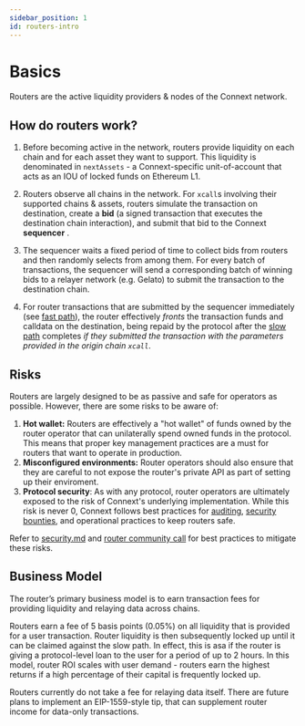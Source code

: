 ```yaml
---
sidebar_position: 1
id: routers-intro
---
```


# Basics

Routers are the active liquidity providers & nodes of the Connext network.

## How do routers work?

1. Before becoming active in the network, routers provide liquidity on each chain and for each asset they want to support. This liquidity is denominated in `nextAssets` - a Connext-specific unit-of-account that acts as an IOU of locked funds on Ethereum L1.

2. Routers observe all chains in the network. For `xcall`s involving their supported chains & assets, routers simulate the transaction on destination, create a **bid** (a signed transaction that executes the destination chain interaction), and submit that bid to the Connext **sequencer** .

3. The sequencer waits a fixed period of time to collect bids from routers and then randomly selects from among them. For every batch of transactions, the sequencer will send a corresponding batch of winning bids to a relayer network (e.g. Gelato) to submit the transaction to the destination chain.

4. For router transactions that are submitted by the sequencer immediately (see [fast path](../concepts/how-it-works/flow.md#fast-path)), the router effectively *fronts* the transaction funds and calldata on the destination, being repaid by the protocol after the [slow path](../concepts/how-it-works/flow.md#slow-path) completes *if they submitted the transaction with the parameters provided in the origin chain `xcall`*.

## Risks

Routers are largely designed to be as passive and safe for operators as possible. However, there are some risks to be aware of:

1. **Hot wallet:** Routers are effectively a "hot wallet" of funds owned by the router operator that can unilaterally spend owned funds in the protocol. This means that proper key management practices are a must for routers that want to operate in production.
2. **Misconfigured environments:** Router operators should also ensure that they are careful to not expose the router's private API as part of setting up their enviroment.
3. **Protocol security**: As with any protocol, router operators are ultimately exposed to the risk of Connext's underlying implementation. While this risk is never 0, Connext follows best practices for [auditing](https://github.com/connext/audits), [security bounties](https://immunefi.com/bounty/connext/), and operational practices to keep routers safe.

Refer to [security.md](./Guides/security.md) and [router community call](https://www.youtube.com/watch?v=rjNcdm1mjCQ) for best practices to mitigate these risks.

## Business Model

The router’s primary business model is to earn transaction fees for providing liquidity and relaying data across chains.

Routers earn a fee of 5 basis points (0.05%) on all liquidity that is provided for a user transaction. Router liquidity is then subsequently locked up until it can be claimed against the slow path. In effect, this is asa if the router is giving a protocol-level loan to the user for a period of up to 2 hours. In this model, router ROI scales with user demand - routers earn the highest returns if a high percentage of their capital is frequently locked up.

Routers currently do not take a fee for relaying data itself. There are future plans to implement an EIP-1559-style tip, that can supplement router income for data-only transactions.